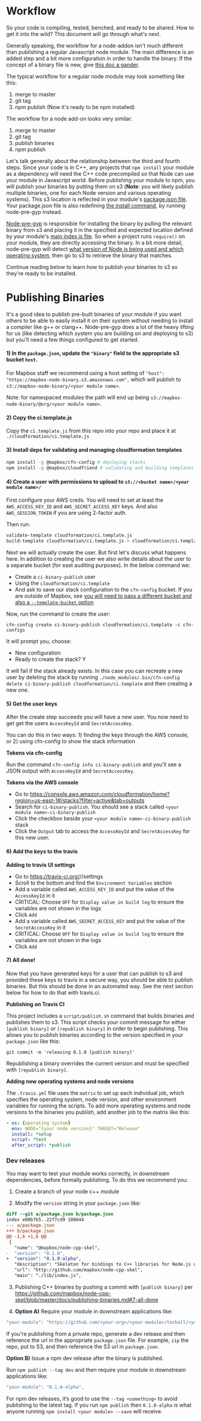 # Workflow

So your code is compiling, tested, benched, and ready to be shared. How to get it into the wild? This document will go through what's next.

Generally speaking, the workflow for a node-addon isn't much different than publishing a regular Javascript node module. The main difference is an added step and a bit more configuration in order to handle the binary. If the concept of a binary file is new, give [this doc a gander](https://github.com/mapbox/node-cpp-skel/blob/dbc48924b3e30bba903e6b9220b0cdf2854f717f/docs/extended-tour.md#builds). 

The typical workflow for a regular node module may look something like this:

1. merge to master
2. git tag
3. npm publish (Now it's ready to be npm installed)

The workflow for a node add-on looks very similar:

1. merge to master
2. git tag
3. publish binaries
4. npm publish

Let's talk generally about the relationship between the third and fourth steps. Since your code is in C++, any projects that `npm install` your module as a dependency will need the C++ code precompiled so that Node can use your module in Javascript world. Before publishing your module to npm, you will publish your binaries by putting them on s3 (**Note**: you will likely publish multiple binaries, one for each Node version and various operating systems). This s3 location is reflected in your module's [package.json file](https://github.com/mapbox/node-cpp-skel/blob/dbc48924b3e30bba903e6b9220b0cdf2854f717f/package.json#L35). Your package.json file is also redefining [the install command](https://github.com/mapbox/node-cpp-skel/blob/dbc48924b3e30bba903e6b9220b0cdf2854f717f/package.json#L14), by running node-pre-gyp instead. 

[Node-pre-gyp](https://github.com/mapbox/node-pre-gyp) is responsible for installing the binary by pulling the relevant binary from s3 and placing it in the specified and expected location defined by your module's [main index.js file](https://github.com/mapbox/node-cpp-skel/blob/dbc48924b3e30bba903e6b9220b0cdf2854f717f/lib/index.js#L3). So when a project runs `require()` on your module, they are directly accessing the binary. In a bit more detail, node-pre-gyp will detect [what version of Node is being used and which operating system](https://github.com/mapbox/node-cpp-skel/blob/dbc48924b3e30bba903e6b9220b0cdf2854f717f/package.json#L37), then go to s3 to retrieve the binary that matches.

Continue reading below to learn how to publish your binaries to s3 so they're ready to be installed.


# Publishing Binaries

It's a good idea to publish pre-built binaries of your module if you want others to be able to easily install it on their system without needing to install a compiler like g++ or clang++. Node-pre-gyp does a lot of the heavy lifting for us (like detecting which system you are building on and deploying to s3) but you'll need a few things configured to get started.

#### 1) In the `package.json`, update the `"binary"` field to the appropriate s3 bucket `host`.

For Mapbox staff we recommend using a host setting of `"host": "https://mapbox-node-binary.s3.amazonaws.com",` which will publish to `s3://mapbox-node-binary/<your module name>`.

Note: for namespaced modules the path will end up being `s3://mapbox-node-binary/@org/<your module name>`.

#### 2) Copy the ci.template.js

Copy the `ci.template.js` from this repo into your repo and place it at  `./cloudformation/ci.template.js`

#### 3) Install deps for validating and managing cloudformation templates

```bash
npm install -g @mapbox/cfn-config # deploying stacks
npm install -g @mapbox/cloudfriend # validating and building templates
```

#### 4) Create a user with permissions to upload to `s3://<bucket name>/<your module name>/`

First configure your AWS creds. You will need to set at least the `AWS_ACCESS_KEY_ID` and `AWS_SECRET_ACCESS_KEY` keys. And also `AWS_SESSION_TOKEN` if you are using 2-factor auth.

Then run:

```bash
validate-template cloudformation/ci.template.js
build-template cloudformation/ci.template.js > cloudformation/ci.template
```

Next we will actually create the user. But first let's discuss what happens here. In addition to creating the user we also write details about the user to a separate bucket (for east auditing purposes). In the below command we:

  - Create a `ci-binary-publish` user
  - Using the `cloudformation/ci.template`
  - And ask to save our stack configuration to the `cfn-config` bucket. If you are outside of Mapbox, see [you will need to pass a different bucket and also a `--template-bucket` option](https://github.com/mapbox/cfn-config#prerequisites)

Now, run the command to create the user:

```
cfn-config create ci-binary-publish cloudformation/ci.template -c cfn-configs
```

It will prompt you, choose:

  - New configuration
  - Ready to create the stack? Y

It will fail if the stack already exists. In this case you can recreate a new user by deleting the stack by running `./node_modules/.bin/cfn-config delete ci-binary-publish cloudformation/ci.template` and then creating a new one.

#### 5) Get the user keys

After the create step succeeds you will have a new user. You now need to get get the users `AccessKeyId` and `SecretAccessKey`.

You can do this in two ways: 1) finding the keys through the AWS console, or 2) using cfn-config to show the stack information

**Tokens via cfn-config**

Run the command `cfn-config info ci-binary-publish` and you'll see a JSON output with `AccessKeyId` and `SecretAccessKey`.

**Tokens via the AWS console**

 - Go to https://console.aws.amazon.com/cloudformation/home?region=us-east-1#/stacks?filter=active&tab=outputs
 - Search for `ci-binary-publish`. You should see a stack called `<your module name>-ci-binary-publish`
 - Click the checkbox beside your `<your module name>-ci-binary-publish` stack
 - Click the `Output` tab to access the `AccessKeyId` and `SecretAccessKey` for this new user.


#### 6) Add the keys to the travis
 
 **Adding to travis UI settings**
 
 - Go to https://travis-ci.org/<your user or org>/<your module>/settings
 - Scroll to the bottom and find the `Environment Variables` section
 - Add a variable called `AWS_ACCESS_KEY_ID` and put the value of the `AccessKeyId` in it
 - CRITICAL: Choose `OFF` for `Display value in build log` to ensure the variables are not shown in the logs
 - Click `Add`
 - Add a variable called `AWS_SECRET_ACCESS_KEY` and put the value of the `SecretAccessKey` in it
 - CRITICAL: Choose `OFF` for `Display value in build log` to ensure the variables are not shown in the logs
 - Click `Add`

#### 7) All done!

Now that you have generated keys for a user that can publish to s3 and provided these keys to travis in a secure way, you should be able to publish binaries. But this should be done in an automated way. See the next section below for how to do that with travis.ci.

**Publishing on Travis CI**

This project includes a `script/publish.sh` command that builds binaries and publishes them to s3. This script checks your commit message for either `[publish binary]` or `[republish binary]` in order to begin publishing. This allows you to publish binaries according to the version specified in your `package.json` like this:

```
git commit -m 'releasing 0.1.0 [publish binary]'
```

Republishing a binary overrides the current version and must be specified with `[republish binary]`.

**Adding new operating systems and node versions**

The `.travis.yml` file uses the `matrix` to set up each individual job, which specifies the operating system, node version, and other environment variables for running the scripts. To add more operating systems and node versions to the binaries you publish, add another job to the matrix like this:

```yaml
- os: {operating system}
  env: NODE="{your node version}" TARGET="Release"
  install: *setup
  script: *test
  after_script: *publish
```

### Dev releases

You may want to test your module works correctly, in downstream dependencies, before formally publishing. To do this we recommend you:

1. Create a branch of your node c++ module

2. Modify the `version` string in your `package.json` like:

```diff
diff --git a/package.json b/package.json
index e00b7b5..22f7cd9 100644
--- a/package.json
+++ b/package.json
@@ -1,6 +1,6 @@
 {
   "name": "@mapbox/node-cpp-skel",
-  "version": "0.1.0",
+  "version": "0.1.0-alpha",
   "description": "Skeleton for bindings to C++ libraries for Node.js using NAN",
   "url": "http://github.com/mapbox/node-cpp-skel",
   "main": "./lib/index.js",
```

3. Publishing C++ binaries by pushing a commit with `[publish binary]` per https://github.com/mapbox/node-cpp-skel/blob/master/docs/publishing-binaries.md#7-all-done


4. **Option A)** Require your module in downstream applications like:

```js
"your-module": "https://github.com/<your-org>/<your-module>/tarball/<your-branch>",
```

If you're publishing from a private repo, generate a dev release and then reference the url in the appropriate `package.json` file. For example, `zip` the repo, put to S3, and then reference the S3 url in `package.json`. 

**Option B)** Issue a npm dev release after the binary is published. 

Run `npm publish --tag dev` and then require your module in downstream applications like: 

```js
"your-module": "0.1.0-alpha",
```

For npm dev releases, it’s good to use the `--tag <something>` to avoid publishing to the latest tag. If you run `npm publish` then `0.1.0-alpha` is what anyone running `npm install <your module> --save` will receive. 


